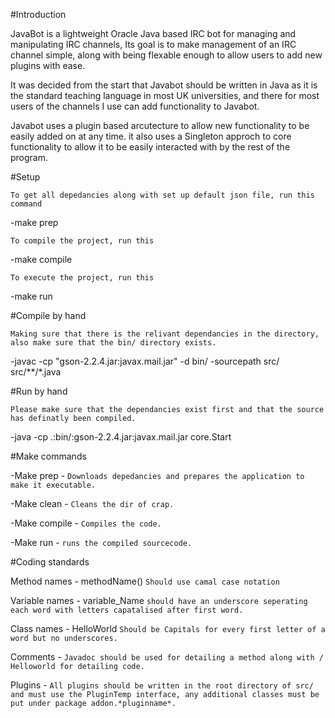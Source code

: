 #Introduction

JavaBot is a lightweight Oracle Java based IRC bot for managing and manipulating IRC channels, 
Its goal is to make management of an IRC channel simple, along with being flexable enough to allow users to add new plugins with ease.

It was decided from the start that Javabot should be written in Java as it is the standard teaching language in most UK universities,
and there for most users of the channels I use can add functionality to Javabot.

Javabot uses a plugin based arcutecture to allow new functionality to be easily added on at any time. it also uses a Singleton approch to core functionality to allow it to be easily interacted with by the rest of the program.


#Setup

`To get all depedancies along with set up default json file, run this command`

-make prep

`To compile the project, run this`

-make compile

`To execute the project, run this`

-make run


#Compile by hand

`Making sure that there is the relivant dependancies in the directory, also make sure that the bin/ directory exists.`

-javac -cp "gson-2.2.4.jar:javax.mail.jar" -d bin/ -sourcepath src/ src/**/*.java


#Run by hand

`Please make sure that the dependancies exist first and that the source has definatly been compiled.`

-java -cp .:bin/:gson-2.2.4.jar:javax.mail.jar core.Start


#Make commands

-Make prep - `Downloads depedancies and prepares the application to make it executable.`

-Make clean - `Cleans the dir of crap.`

-Make compile - `Compiles the code.`

-Make run - `runs the compiled sourcecode.`

#Coding standards

Method names - methodName() `Should use camal case notation`

Variable names - variable_Name `should have an underscore seperating each word with letters capatalised after first word.`

Class names - HelloWorld `Should be Capitals for every first letter of a word but no underscores.`

Comments - `Javadoc should be used for detailing a method along with / Helloworld for detailing code.`

Plugins - `All plugins should be written in the root directory of src/ and must use the PluginTemp interface, any additional classes must be put under package addon.*pluginname*.`
